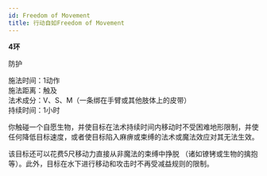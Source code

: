 ```yaml
---
id: Freedom of Movement
title: 行动自如Freedom of Movement
---
```


**4环**

防护

施法时间：1动作  
施法距离：触及  
法术成分：V、S、M（一条绑在手臂或其他肢体上的皮带）  
持续时间：1小时  


你触碰一个自愿生物，并使目标在法术持续时间内移动时不受困难地形限制，并使任何降低目标速度，或者使目标陷入麻痹或束缚的法术或魔法效应对其无法生效。


该目标还可以花费5尺移动力直接从非魔法的束缚中挣脱
（诸如镣铐或生物的擒抱等）。此外，目标在水下进行移动和攻击时不再受减益规则的限制。
